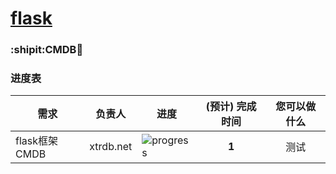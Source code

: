 # [flask](http://xtrdb.net)
### :shipit:CMDB:cookie:

### 进度表 <a name="progress">&nbsp;</a>




需求 | 负责人 | 进度 | (预计) 完成时间 | 您可以做什么
---|:---:|---|:---:|:---:
flask框架CMDB | xtrdb.net | ![progress](http://progressed.io/bar/10) | **1** | 测试
